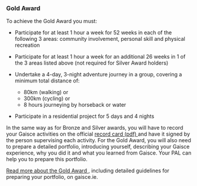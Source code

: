 ###  Gold Award

To achieve the Gold Award you must:

  * Participate for at least 1 hour a week for 52 weeks in each of the following 3 areas: community involvement, personal skill and physical recreation   

  * Participate for at least 1 hour a week for an additional 26 weeks in 1 of the 3 areas listed above (not required for Silver Award holders) 
  * Undertake a 4-day, 3-night adventure journey in a group, covering a minimum total distance of: 
    * 80km (walking) or 
    * 300km (cycling) or 
    * 8 hours journeying by horseback or water 
  * Participate in a residential project for 5 days and 4 nights 

In the same way as for Bronze and Silver awards, you will have to record your
Gaisce activities on the official [ record card (pdf)
](http://www.gaisce.ie/wp-content/uploads/2015/05/Record-Sheet-Gold.pdf) and
have it signed by the person supervising each activity. For the Gold Award,
you will also need to prepare a detailed portfolio, introducing yourself,
describing your Gaisce experience, why you did it and what you learned from
Gaisce. Your PAL can help you to prepare this portfolio.

[ Read more about the Gold Award ](http://gaisce.ie/gold-award/) , including
detailed guidelines for preparing your portfolio, on gaisce.ie.
